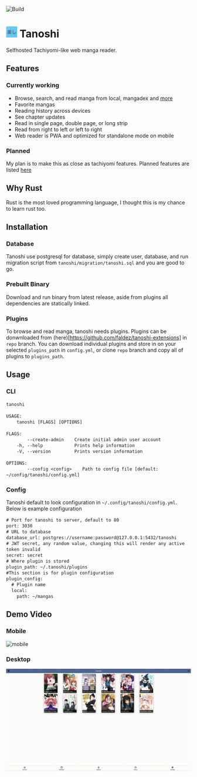 ![Build](https://github.com/faldez/tanoshi/workflows/Build/badge.svg)

# <img src="tanoshi-web/static/apple-touch-icon.png" alt="" width="30" height=30/> Tanoshi
Selfhosted Tachiyomi-like web manga reader.

## Features
### Currently working
- Browse, search, and read manga from local, mangadex and [more](https://github.com/fadhlika/tanoshi-extensions)
- Favorite mangas
- Reading history across devices
- See chapter updates
- Read in single page, double page, or long strip
- Read from right to left or left to right
- Web reader is PWA and optimized for standalone mode on mobile

### Planned
My plan is to make this as close as tachiyomi features. Planned features are listed [here](https://github.com/faldez/tanoshi/issues?q=is%3Aopen+is%3Aissue+label%3Aenhancement)

## Why Rust
Rust is the most loved programming language, I thought this is my chance to learn rust too.

## Installation
### Database
Tanoshi use postgresql for database, simply create user, database, and run migration script from `tanoshi/migration/tanoshi.sql` and you are good to go.

### Prebuilt Binary
Download and run binary from latest release, aside from plugins all dependencies are statically linked.

### Plugins
To browse and read manga, tanoshi needs plugins. Plugins can be donwnloaded from (here)[https://github.com/faldez/tanoshi-extensions] in `repo` branch. You can download individual plugins and store in on your selected `plugins_path` in `config.yml`, or clone `repo` branch and copy all of plugins to `plugins_path`.

## Usage
### CLI
```
tanoshi 

USAGE:
    tanoshi [FLAGS] [OPTIONS]

FLAGS:
        --create-admin    Create initial admin user account
    -h, --help            Prints help information
    -V, --version         Prints version information

OPTIONS:
        --config <config>    Path to config file [default: ~/config/tanoshi/config.yml]
```

### Config
Tanoshi default to look configuration in `~/.config/tanoshi/config.yml`. Below is example configuration
```
# Port for tanoshi to server, default to 80
port: 3030
# URL to database
database_url: postgres://username:password@127.0.0.1:5432/tanoshi
# JWT secret, any random value, changing this will render any active token invalid
secret: secret
# Where plugin is stored
plugin_path: ~/.tanoshi/plugins
#This section is for plugin configuration
plugin_config:
  # Plugin name
  local:
    path: ~/mangas
```

## Demo Video
### Mobile
![mobile](screenshots/mobile.gif)

### Desktop
![desktop](screenshots/desktop.gif)

